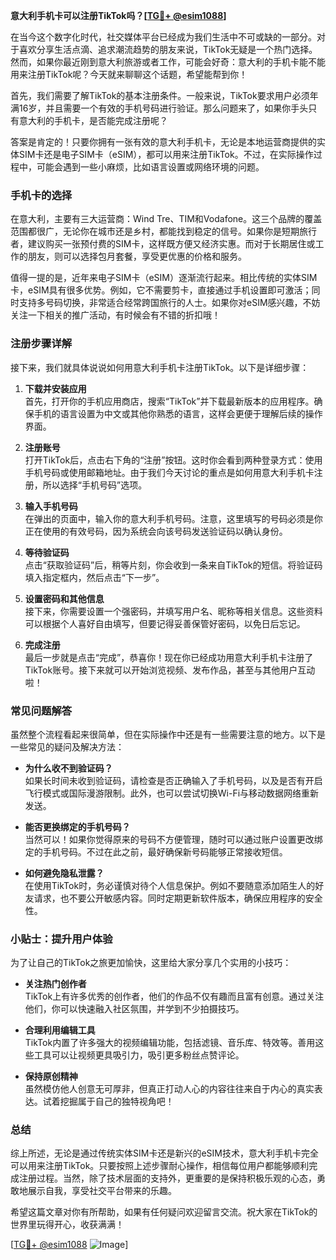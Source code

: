 **意大利手机卡可以注册TikTok吗？[[TG💪+ @esim1088](https://t.me/s/esim1088)]**

在当今这个数字化时代，社交媒体平台已经成为我们生活中不可或缺的一部分。对于喜欢分享生活点滴、追求潮流趋势的朋友来说，TikTok无疑是一个热门选择。然而，如果你最近刚到意大利旅游或者工作，可能会好奇：意大利的手机卡能不能用来注册TikTok呢？今天就来聊聊这个话题，希望能帮到你！

首先，我们需要了解TikTok的基本注册条件。一般来说，TikTok要求用户必须年满16岁，并且需要一个有效的手机号码进行验证。那么问题来了，如果你手头只有意大利的手机卡，是否能完成注册呢？

答案是肯定的！只要你拥有一张有效的意大利手机卡，无论是本地运营商提供的实体SIM卡还是电子SIM卡（eSIM），都可以用来注册TikTok。不过，在实际操作过程中，可能会遇到一些小麻烦，比如语言设置或网络环境的问题。

### 手机卡的选择

在意大利，主要有三大运营商：Wind Tre、TIM和Vodafone。这三个品牌的覆盖范围都很广，无论你在城市还是乡村，都能找到稳定的信号。如果你是短期旅行者，建议购买一张预付费的SIM卡，这样既方便又经济实惠。而对于长期居住或工作的朋友，则可以选择包月套餐，享受更优惠的价格和服务。

值得一提的是，近年来电子SIM卡（eSIM）逐渐流行起来。相比传统的实体SIM卡，eSIM具有很多优势。例如，它不需要剪卡，直接通过手机设置即可激活；同时支持多号码切换，非常适合经常跨国旅行的人士。如果你对eSIM感兴趣，不妨关注一下相关的推广活动，有时候会有不错的折扣哦！

### 注册步骤详解

接下来，我们就具体说说如何用意大利手机卡注册TikTok。以下是详细步骤：

1. **下载并安装应用**  
   首先，打开你的手机应用商店，搜索“TikTok”并下载最新版本的应用程序。确保手机的语言设置为中文或其他你熟悉的语言，这样会更便于理解后续的操作界面。

2. **注册账号**  
   打开TikTok后，点击右下角的“注册”按钮。这时你会看到两种登录方式：使用手机号码或使用邮箱地址。由于我们今天讨论的重点是如何用意大利手机卡注册，所以选择“手机号码”选项。

3. **输入手机号码**  
   在弹出的页面中，输入你的意大利手机号码。注意，这里填写的号码必须是你正在使用的有效号码，因为系统会向该号码发送验证码以确认身份。

4. **等待验证码**  
   点击“获取验证码”后，稍等片刻，你会收到一条来自TikTok的短信。将验证码填入指定框内，然后点击“下一步”。

5. **设置密码和其他信息**  
   接下来，你需要设置一个强密码，并填写用户名、昵称等相关信息。这些资料可以根据个人喜好自由填写，但要记得妥善保管好密码，以免日后忘记。

6. **完成注册**  
   最后一步就是点击“完成”，恭喜你！现在你已经成功用意大利手机卡注册了TikTok账号。接下来就可以开始浏览视频、发布作品，甚至与其他用户互动啦！

### 常见问题解答

虽然整个流程看起来很简单，但在实际操作中还是有一些需要注意的地方。以下是一些常见的疑问及解决方法：

- **为什么收不到验证码？**  
  如果长时间未收到验证码，请检查是否正确输入了手机号码，以及是否有开启飞行模式或国际漫游限制。此外，也可以尝试切换Wi-Fi与移动数据网络重新发送。

- **能否更换绑定的手机号码？**  
  当然可以！如果你觉得原来的号码不方便管理，随时可以通过账户设置更改绑定的手机号码。不过在此之前，最好确保新号码能够正常接收短信。

- **如何避免隐私泄露？**  
  在使用TikTok时，务必谨慎对待个人信息保护。例如不要随意添加陌生人的好友请求，也不要公开敏感内容。同时定期更新软件版本，确保应用程序的安全性。

### 小贴士：提升用户体验

为了让自己的TikTok之旅更加愉快，这里给大家分享几个实用的小技巧：

- **关注热门创作者**  
  TikTok上有许多优秀的创作者，他们的作品不仅有趣而且富有创意。通过关注他们，你可以快速融入社区氛围，并学到不少拍摄技巧。

- **合理利用编辑工具**  
  TikTok内置了许多强大的视频编辑功能，包括滤镜、音乐库、特效等。善用这些工具可以让视频更具吸引力，吸引更多粉丝点赞评论。

- **保持原创精神**  
  虽然模仿他人创意无可厚非，但真正打动人心的内容往往来自于内心的真实表达。试着挖掘属于自己的独特视角吧！

### 总结

综上所述，无论是通过传统实体SIM卡还是新兴的eSIM技术，意大利手机卡完全可以用来注册TikTok。只要按照上述步骤耐心操作，相信每位用户都能够顺利完成注册过程。当然，除了技术层面的支持外，更重要的是保持积极乐观的心态，勇敢地展示自我，享受社交平台带来的乐趣。

希望这篇文章对你有所帮助，如果有任何疑问欢迎留言交流。祝大家在TikTok的世界里玩得开心，收获满满！  

[[TG💪+ @esim1088](https://t.me/s/esim1088) ![Image](https://i.postimg.cc/4NQfJmqS/Snipaste-2025-05-13-00-14-12.png)]
